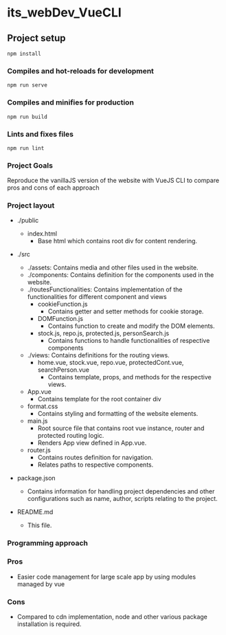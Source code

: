 # its_webDev_VueCLI

## Project setup
```
npm install
```

### Compiles and hot-reloads for development
```
npm run serve
```

### Compiles and minifies for production
```
npm run build
```

### Lints and fixes files
```
npm run lint
```
### Project Goals
   Reproduce the vanillaJS version of the website with VueJS CLI to compare pros and cons of each approach

### Project layout
- ./public
   - index.html
      - Base html which contains root div for content rendering.

- ./src
   - ./assets: Contains media and other files used in the website.
   - ./components: Contains definition for the components used in the website.
   - ./routesFunctionalities: Contains implementation of the functionalities
    for different component and views
      - cookieFunction.js
         - Contains getter and setter methods for cookie storage.
      - DOMFunction.js
         - Contains function to create and modify the DOM elements.
      - stock.js, repo.js, protected.js, personSearch.js
         - Contains functions to handle functionalities of respective components
   - ./views: Contains definitions for the routing views.
      - home.vue, stock.vue, repo.vue, protectedCont.vue, searchPerson.vue
         - Contains template, props, and methods for the respective views.
   - App.vue
      - Contains template for the root container div
   - format.css
      - Contains styling and formatting of the website elements.
   - main.js
      - Root source file that contains root vue instance, router and protected routing logic.
      - Renders App view defined in App.vue.
   - router.js
      - Contains routes definition for navigation.
      - Relates paths to respective components.
- package.json
   - Contains information for handling project dependencies and other configurations such as name, author, scripts relating to the project.
- README.md
   - This file.


### Programming approach
### Pros
- Easier code management for large scale app by using modules managed by vue

### Cons
- Compared to cdn implementation, node and other
   various package installation is required.
